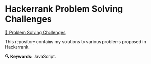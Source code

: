 # Hackerrank Problem Solving Challenges

[🔗 Problem Solving Challenges](https://www.hackerrank.com/domains/algorithms?filters%5Bstatus%5D%5B%5D=unsolved&badge_type=problem-solving)

This repository contains my solutions to various problems proposed in Hackerrank.

**🔍 Keywords:** JavaScript.
